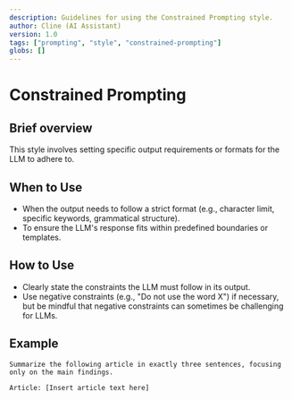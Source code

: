 ```yaml
---
description: Guidelines for using the Constrained Prompting style.
author: Cline (AI Assistant)
version: 1.0
tags: ["prompting", "style", "constrained-prompting"]
globs: []
---
```


# Constrained Prompting

## Brief overview
This style involves setting specific output requirements or formats for the LLM to adhere to.

## When to Use
- When the output needs to follow a strict format (e.g., character limit, specific keywords, grammatical structure).
- To ensure the LLM's response fits within predefined boundaries or templates.

## How to Use
- Clearly state the constraints the LLM must follow in its output.
- Use negative constraints (e.g., "Do not use the word X") if necessary, but be mindful that negative constraints can sometimes be challenging for LLMs.

## Example
```
Summarize the following article in exactly three sentences, focusing only on the main findings.

Article: [Insert article text here]
